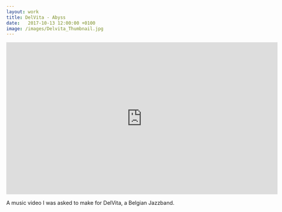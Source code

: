 ```yaml
---
layout: work
title: DelVita - Abyss
date:   2017-10-13 12:00:00 +0100
image: /images/Delvita_Thumbnail.jpg
---
```



<p><iframe src="https://player.vimeo.com/video/273568822" width="720" height="405" frameborder="0" allow="autoplay; fullscreen; picture-in-picture" allowfullscreen></iframe></p>

A music video I was asked to make for DelVita, a Belgian Jazzband.